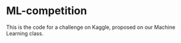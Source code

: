 # ML-competition
This is the code for a challenge on Kaggle, proposed on our Machine Learning class.
